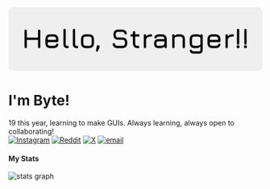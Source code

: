 <img src="banner.png">

# I'm Byte!
19 this year, learning to make GUIs. Always learning, always open to collaborating!<br>
[![Instagram](https://img.shields.io/badge/Instagram-%23E4405F.svg?logo=Instagram&logoColor=white)](https://instagram.com/eric0x44) [![Reddit](https://img.shields.io/badge/Reddit-%23FF4500.svg?logo=Reddit&logoColor=white)](https://reddit.com/user/LiMe2116) [![X](https://img.shields.io/badge/X-black.svg?logo=X&logoColor=white)](https://x.com/EricD2116) [![email](https://img.shields.io/badge/Email-D14836?logo=gmail&logoColor=white)](mailto:excessbyte@gmail.com) 


#### My Stats
<img src="https://github-readme-stats.vercel.app/api?username=ExcessByte&line_height=35&border_radius=20&font=Fira%20Code&theme=material-palenight&bg_color=00000000&hide_title=true&hide_rank=true&show_icons=true&disable_animations=true&hide_border=true&exclude_repo=" height="250" alt="stats graph">
